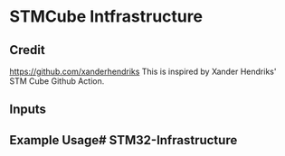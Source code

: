 # STMCube Intfrastructure
## Credit
https://github.com/xanderhendriks
This is inspired by Xander Hendriks' STM Cube Github Action.
## Inputs

## Example Usage#   S T M 3 2 - I n f r a s t r u c t u r e  
 